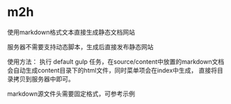# m2h

使用markdown格式文本直接生成静态文档网站

服务器不需要支持动态脚本，生成后直接发布静态网站

使用方法：
执行 default gulp 任务，在source/content中放置的markdown文档会自动生成content目录下的html文件，同时菜单项会在index中生成，
直接将目录拷贝到服务器中即可。

markdown源文件头需要固定格式，可参考示例
